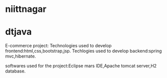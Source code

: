 # niittnagar
dtjava
====================================
E-commerce project:
Technologies used to develop frontend:html,css,bootstrap,jsp.
Techlogies used to develop backend:spring mvc,hibernate.

softwares used for the project:Eclipse mars IDE,Apache tomcat server,H2 database.
